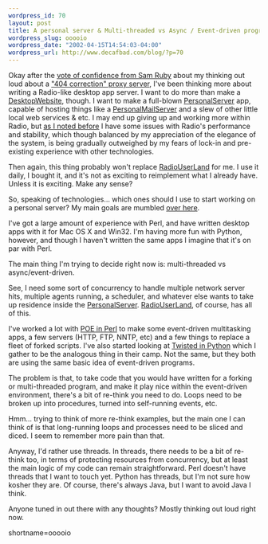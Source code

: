 ```yaml
--- 
wordpress_id: 70
layout: post
title: A personal server & Multi-threaded vs Async / Event-driven programming
wordpress_slug: ooooio
wordpress_date: "2002-04-15T14:54:03-04:00"
wordpress_url: http://www.decafbad.com/blog/?p=70
---
```

<p>Okay after the <a href="http://radio.weblogs.com/0101679/2002/04/14.html#a351">vote of confidence from Sam Ruby</a> about my thinking out loud about a <a href="http://www.decafbad.com/news_archives/000087.shtml#000087">"404 correction" proxy server</a>, I've been thinking more about writing a Radio-like desktop app server.  I want to do more than make a <a href="http://www.decafbad.com/twiki/bin/view/Main/DesktopWebsite">DesktopWebsite</a>, though.  I want to make a full-blown <a href="http://www.decafbad.com/twiki/bin/view/Main/PersonalServer">PersonalServer</a> app, capable of hosting things like a <a href="http://www.decafbad.com/twiki/bin/view/Main/PersonalMailServer">PersonalMailServer</a> and a slew of other little local web services &amp; etc.  I may end up giving up and working more within Radio, but <a href="http://www.decafbad.com/news_archives/000080.shtml#000080">as I noted before</a> I have some issues with Radio's performance and stability, which though balanced by my appreciation of the elegance of the system, is being gradually outweighed by my fears of lock-in and pre-existing experience with other technologies.  </p>
<p>Then again, this thing probably won't replace <a href="http://www.decafbad.com/twiki/bin/view/Main/RadioUserLand">RadioUserLand</a> for me.  I use it daily, I bought it, and it's not as exciting to reimplement what I already have.  Unless it is exciting.  Make any sense?</p>
<p>So, speaking of technologies... which ones should I use to start working on a personal server?  My main goals are mumbled <a href="http://www.decafbad.com/twiki/bin/view/Main/DesktopWebAppServer">over here</a>.</p>
<p>I've got a large amount of experience with Perl, and have written desktop apps with it for Mac OS X and Win32.  I'm having more fun with Python, however, and though I haven't written the same apps I imagine that it's on par with Perl.</p>
<p>The main thing I'm trying to decide right now is:  multi-threaded vs async/event-driven.</p>
<p>See, I need some sort of concurrency to handle multiple network server hits, multiple agents running, a scheduler, and whatever else wants to take up residence inside the <a href="http://www.decafbad.com/twiki/bin/view/Main/PersonalServer">PersonalServer</a>.  <a href="http://www.decafbad.com/twiki/bin/view/Main/RadioUserLand">RadioUserLand</a>, of course, has all of this.</p>
<p>I've worked a lot with <a href="http://poe.perl.org/">POE in Perl</a> to make some event-driven multitasking apps, a few servers (HTTP, FTP, NNTP, etc) and a few things to replace a fleet of forked scripts.  I've also started looking at <a href="http://www.twistedmatrix.com/documents/howto/ipc10paper">Twisted in Python</a> which I gather to be the analogous thing in their camp.  Not the same, but they both are using the same basic idea of event-driven programs.</p>
<p>The problem is that, to take code that you would have written for a forking or multi-threaded program, and make it play nice within the event-driven environment, there's a bit of re-think you need to do.  Loops need to be broken up into procedures, turned into self-running events, etc.</p>
<p>Hmm... trying to think of more re-think examples, but the main one I can think of is that long-running loops and processes need to be sliced and diced.  I seem to remember more pain than that.</p>
<p>Anyway, I'd rather use threads.  In threads, there needs to be a bit of re-think too, in terms of protecting resources from concurrency, but at least the main logic of my code can remain straightforward.  Perl doesn't have threads that I want to touch yet.  Python has threads, but I'm not sure how kosher they are.  Of course, there's always Java, but I want to avoid Java I think.</p>
<p>Anyone tuned in out there with any thoughts?  Mostly thinking out loud right now.</p>
<!--more-->
shortname=ooooio

